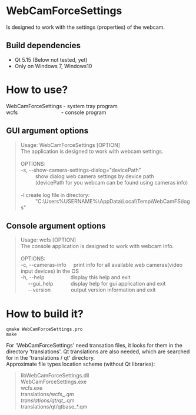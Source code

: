 # WebCamForceSettings
Is designed to work with the settings (properties) of the webcam.

## Build dependencies
* Qt 5.15 (Below not tested, yet)
* Only on Windows 7, Windows10

# How to use?
WebCamForceSettings - system tray program<br/>
wcfs&nbsp;&nbsp;&nbsp;&nbsp;&nbsp;&nbsp;&nbsp;&nbsp;&nbsp;&nbsp;&nbsp;&nbsp;&nbsp;&nbsp;&nbsp;&nbsp;&nbsp;&nbsp;&nbsp;&nbsp;&nbsp;&nbsp;&nbsp;&nbsp;&nbsp;&nbsp;&nbsp;&nbsp;&nbsp;&nbsp;- console program

## GUI argument options
>Usage: WebCamForceSettings [OPTION]<br/>
The application is designed to work with webcam settings.<br/><br/>
OPTIONS:<br/>
-s, --show-camera-settings-dialog="devicePath"<br/>
&nbsp;&nbsp;&nbsp;&nbsp;&nbsp;&nbsp;&nbsp;&nbsp;&nbsp;&nbsp;show dialog web camera settings by device path<br/>
&nbsp;&nbsp;&nbsp;&nbsp;&nbsp;&nbsp;&nbsp;&nbsp;&nbsp;&nbsp;(devicePath for you webcam can be found using cameras info)<br/><br/>
-l	create log file in directory:<br/>
&nbsp;&nbsp;&nbsp;&nbsp;&nbsp;&nbsp;&nbsp;&nbsp;&nbsp;&nbsp;"C:\Users\%USERNAME%\AppData\Local\Temp\WebCamFS\logs"<br/>

## Console argument options
>Usage: wcfs [OPTION]<br/>
The console application is designed to work with webcam info.<br/><br/>
OPTIONS:<br/>
-c, --cameras-info&nbsp;&nbsp;&nbsp;&nbsp;&nbsp;print info for all available web cameras(video input devices) in the OS<br/>
-h, --help&nbsp;&nbsp;&nbsp;&nbsp;&nbsp;&nbsp;&nbsp;&nbsp;&nbsp;&nbsp;&nbsp;&nbsp;&nbsp;&nbsp;&nbsp;&nbsp;&nbsp;&nbsp;display this help and exit<br/>
&nbsp;&nbsp;&nbsp;&nbsp;&nbsp;--gui_help&nbsp;&nbsp;&nbsp;&nbsp;&nbsp;&nbsp;&nbsp;&nbsp;&nbsp;&nbsp;&nbsp;&nbsp;display help for gui application and exit<br/>
&nbsp;&nbsp;&nbsp;&nbsp;&nbsp;--version&nbsp;&nbsp;&nbsp;&nbsp;&nbsp;&nbsp;&nbsp;&nbsp;&nbsp;&nbsp;&nbsp;&nbsp;&nbsp;&nbsp;output version information and exit<br/>

# How to build it?
`qmake WebCamForceSettings.pro`<br/>
`make`

For 'WebCamForceSettings' need transation files, it looks for them in the directory 'translations'. Qt translations are also needed, which are searched for in the 'translations / qt' directory.<br/>
Approximate file types location scheme (without Qt libraries):
> libWebCamForceSettings.dll<br/>
> WebCamForceSettings.exe<br/>
> wcfs.exe<br/>
> translations/wcfs_*.qm<br/>
> translations/qt/qt_*.qm<br/>
> translations/qt/qtbase_*.qm<br/>

